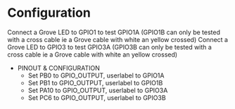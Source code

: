 # Configuration

Connect a Grove LED to GPIO1 to test GPIO1A (GPIO1B can only be tested with a cross cable ie a Grove cable with white an yellow crossed)
Connect a Grove LED to GPIO3 to test GPIO3A (GPIO3B can only be tested with a cross cable ie a Grove cable with white an yellow crossed)

- PINOUT & CONFIGURATION
  - Set PB0 to GPIO_OUTPUT, userlabel to GPIO1A
  - Set PB1 to GPIO_OUTPUT, userlabel to GPIO1B
  - Set PA10 to GPIO_OUTPUT, userlabel to GPIO3A
  - Set PC6 to GPIO_OUTPUT, userlabel to GPIO3B
